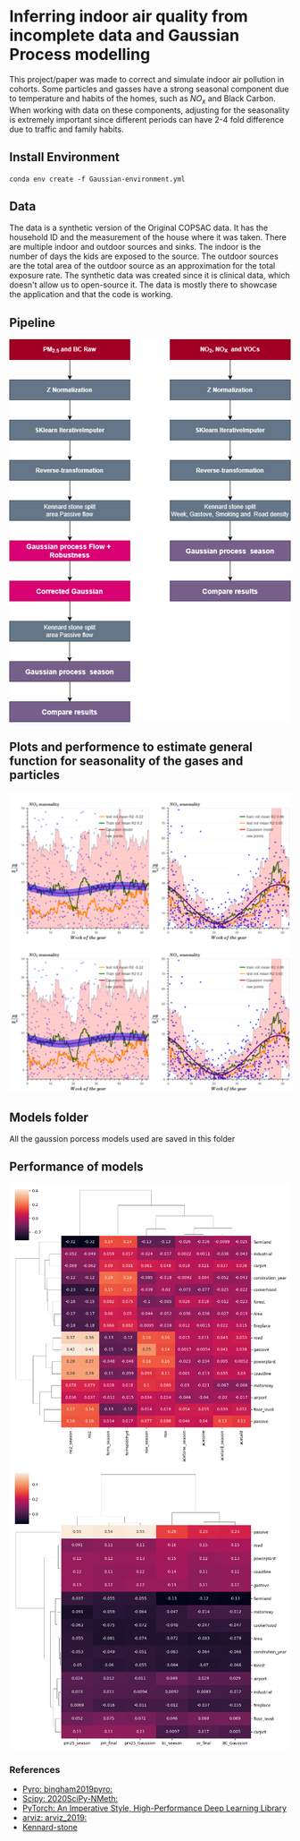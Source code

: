 
# Inferring indoor air quality from incomplete data and Gaussian Process modelling
This project/paper was made to correct and simulate indoor air pollution in cohorts.
Some particles and gasses have a strong seasonal component due to temperature and habits of the homes, such as $NO_x$ and Black Carbon. 
When working with data on these components, adjusting for the seasonality is extremely important since different periods can have 2-4 fold difference due to traffic and family habits.
## Install Environment 
```
conda env create -f Gaussian-environment.yml
```
## Data
The data is a synthetic version of the Original COPSAC data. It has the household ID and the measurement of the house where it was taken.
There are multiple indoor and outdoor sources and sinks. The indoor is the number of days the kids are exposed to the source.
The outdoor sources are the total area of the outdoor source as an approximation for the total exposure rate.
The synthetic data was created since it is clinical data, which doesn't allow us to open-source it. 
The data is mostly there to showcase the application and that the code is working.
## Pipeline 
![plot](https://github.com/MichaelForsmann/Inferring-indoor-air-quality-from-incomplete-data-and-Gaussian-Process-modelling/blob/main/Plots/Pipeline.png)
## Plots and performence to estimate general function for seasonality of the gases and particles
![plot](https://github.com/MichaelForsmann/Inferring-indoor-air-quality-from-incomplete-data-and-Gaussian-Process-modelling/blob/main/Plots/NO2_NOX_seasonality(1).png)
![plot](https://github.com/MichaelForsmann/Inferring-indoor-air-quality-from-incomplete-data-and-Gaussian-Process-modelling/blob/main/Plots/NO2_NOX_seasonality(1).png)

## Models folder 
All the gaussion porcess models used are saved in this folder 

## Performance of models
![plot](https://github.com/MichaelForsmann/Inferring-indoor-air-quality-from-incomplete-data-and-Gaussian-Process-modelling/blob/main/Plots/sources_particles.png)
![plot](https://github.com/MichaelForsmann/Inferring-indoor-air-quality-from-incomplete-data-and-Gaussian-Process-modelling/blob/main/Plots/sources_particles_bc_pm.png)
### References 
- [Pyro: bingham2019pyro:](https://arxiv.org/abs/1810.09538) 
- [Scipy: 2020SciPy-NMeth:](https://www.nature.com/articles/s41592-019-0686-2)
- [PyTorch: An Imperative Style, High-Performance Deep Learning Library]( https://openreview.net/forum?id=BJJsrmfCZ)
- [arviz: arviz_2019:](https://joss.theoj.org/papers/10.21105/joss.01143)
- [Kennard-stone](https://www.researchgate.net/publication/357491012_Kennard-Stone_method_outperforms_the_Random_Sampling_in_the_selection_of_calibration_samples_in_SNPs_and_NIR_data)
